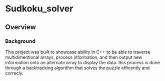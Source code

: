 # Sudkoku_solver

## Overview

### Background

This project was built to showcase ability in C++ to be able to traverse multidimentional arrays,
process information, and then output new information onto an alternate array to display the data.
this process is done through a backtracking algorithm that solves the puzzle efficently and correcly.

